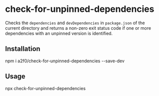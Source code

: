 # check-for-unpinned-dependencies

Checks the `dependencies` and `devDependencies` in `package.json` of the current directory and returns a non-zero exit status code if one or more dependencies with an unpinned version is identified.

## Installation

npm i a2f0/check-for-unpinned-dependencies --save-dev

## Usage

npx check-for-unpinned-dependencies
